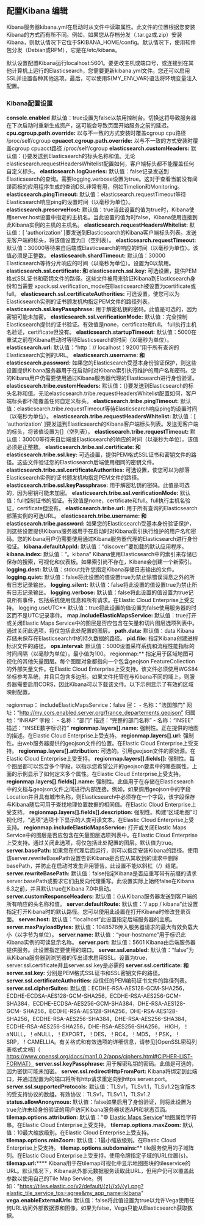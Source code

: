 ## 配置Kibana 编辑
Kibana服务器kibana.yml在启动时从文件中读取属性。此文件的位置根据您安装Kibana的方式而有所不同。例如，如果您从存档分发（.tar.gz或.zip）安装Kibana，则默认情况下它位于$KIBANA_HOME/config。默认情况下，使用软件包分发（Debian或RPM），它是在/etc/kibana。

默认设置配置Kibana运行localhost:5601。要更改主机或端口号，或连接到在其他计算机上运行的Elasticsearch，您需要更新kibana.yml文件。您还可以启用SSL并设置各种其他选项。最后，可以使用${MY_ENV_VAR}语法将环境变量注入配置。

### Kibana配置设置
**console.enabled** 默认值：true设置为false以禁用控制台。切换这将导致服务器在下次启动时重新生成资产，这可能会导致页面开始服务之前的延迟。
**cpu.cgroup.path.override:**
以与不一致的方式安装时覆盖cgroup cpu路径 /proc/self/cgroup
**cpuacct.cgroup.path.override:**
以与不一致的方式安装时覆盖cgroup cpuacct路径 /proc/self/cgroup
**elasticsearch.customHeaders:**
默认值：{}要发送到Elasticsearch的标头名称和值。无论elasticsearch.requestHeadersWhitelist配置如何，客户端标头都不能覆盖任何自定义标头。
**elasticsearch.logQueries:**
默认值：false记录发送到Elasticsearch的查询。需要logging.verbose设置为true。这对于查看当前没有间谍面板的应用程序生成的查询DSL非常有用，例如Timelion和Monitoring。
**elasticsearch.pingTimeout:**
默认值：elasticsearch.requestTimeout等待Elasticsearch响应ping的设置时间（以毫秒为单位）。
**elasticsearch.preserveHost:**
默认值：true当此设置的值为true时，Kibana使用server.host设置中指定的主机名。当此设置的值为时false，Kibana使用连接到此Kibana实例的主机的主机名。
**elasticsearch.requestHeadersWhitelist:**
默认值：[ 'authorization' ]要发送到Elasticsearch的Kibana客户端标头列表。发送无客户端的标头，将该值设置为[]（空列表）。
**elasticsearch.requestTimeout:**
默认值：30000等待来自后端或Elasticsearch的响应的时间（以毫秒为单位）。该值必须是正整数。
**elasticsearch.shardTimeout:**
默认值：30000 Elasticsearch等待分片响应的时间（以毫秒为单位）。设置为0以禁用。
**elasticsearch.ssl.certificate: 和 elasticsearch.ssl.key:**
可选设置，提供PEM格式SSL证书和密钥文件的路径。这些文件被用来验证Kibana到Elasticsearch身份和当需要 xpack.ssl.verification_mode在Elasticsearch被设置为certificate或full。
**elasticsearch.ssl.certificateAuthorities:**
可选设置，使您可以为Elasticsearch实例的证书颁发机构指定PEM文件的路径列表。
**elasticsearch.ssl.keyPassphrase:**
用于解密私钥的密码。此值是可选的，因为密钥可能未加密。
**elasticsearch.ssl.verificationMode:**
默认值：完全控制Elasticsearch提供的证书验证。有效值是none，certificate和full。 full执行主机名验证，certificate但没有。
**elasticsearch.startupTimeout:**
默认值：5000在重试之前在Kibana启动时等待Elasticsearch的时间（以毫秒为单位）。
**elasticsearch.url:**
默认值：“http：// localhost：9200”用于所有查询的Elasticsearch实例的URL。
**elasticsearch.username: 和 elasticsearch.password:**
如果您的Elasticsearch受基本身份验证保护，则这些设置提供Kibana服务器用于在启动时对Kibana索引执行维护的用户名和密码。您的Kibana用户仍需要使用通过Kibana服务器代理的Elasticsearch进行身份验证。
**elasticsearch.tribe.customHeaders:**
默认值：{}要发送到Elasticsearch的标头名称和值。无论elasticsearch.tribe.requestHeadersWhitelist配置如何，客户端标头都不能覆盖任何自定义标头。
**elasticsearch.tribe.pingTimeout:**
默认值：elasticsearch.tribe.requestTimeout等待Elasticsearch响应ping的设置时间（以毫秒为单位）。
**elasticsearch.tribe.requestHeadersWhitelist:**
默认值：[ 'authorization' ]要发送到Elasticsearch的Kibana客户端标头列表。发送无客户端的标头，将该值设置为[]（空列表）。
**elasticsearch.tribe.requestTimeout:**
默认值：30000等待来自后端或Elasticsearch的响应的时间（以毫秒为单位）。该值必须是正整数。
**elasticsearch.tribe.ssl.certificate: 和 elasticsearch.tribe.ssl.key:**
可选设置，提供PEM格式SSL证书和密钥文件的路径。这些文件验证您的Elasticsearch后端使用相同的密钥文件。
**elasticsearch.tribe.ssl.certificateAuthorities:**
可选设置，使您可以为部落Elasticsearch实例的证书颁发机构指定PEM文件的路径。
**elasticsearch.tribe.ssl.keyPassphrase:**
用于解密私钥的密码。此值是可选的，因为密钥可能未加密。
**elasticsearch.tribe.ssl.verificationMode:**
默认值：full控制证书的验证。有效值是none，certificate和full。full执行主机名验证，certificate但没有。
**elasticsearch.tribe.url:**
用于所有查询的Elasticsearch部落实例的可选URL。
**elasticsearch.tribe.username: 和 elasticsearch.tribe.password:**
如果您的Elasticsearch受基本身份验证保护，则这些设置提供Kibana服务器用于在启动时对Kibana索引执行维护的用户名和密码。您的Kibana用户仍需要使用通过Kibana服务器代理的Elasticsearch进行身份验证。
**kibana.defaultAppId:**
默认值：“discover”要加载的默认应用程序。
**kibana.index:**
默认值：“。kibana” Kibana使用Elasticsearch中的索引来存储已保存的搜索，可视化和仪表板。如果索引尚不存在，Kibana会创建一个新索引。
**logging.dest:**
默认值：stdout允许您指定Kibana存储日志输出的文件。
**logging.quiet:**
默认值：false将此设置的值设置true为禁止除错误消息之外的所有日志记录输出。
**logging.silent:**
默认值：false将此设置的值设置true为禁止所有日志记录输出。
**logging.verbose:**
默认值：false将此设置的值设置为true记录所有事件，包括系统使用信息和所有请求。在Elastic Cloud Enterprise上受支持。
logging.useUTC**
默认值：true将此设置的值设置为false使用服务器的时区而不是UTC记录事件。
**map.includeElasticMapsService:**
默认值：true打开或关闭Elastic Maps Service中的图层是否应包含在矢量和切片图层选项列表中。通过关闭此选项，将仅包括此处配置的图层。
**path.data:**
默认值：data Kibana存储未保存在Elasticsearch中的持久数据的路径。
**pid.file:**
指定Kibana创建进程标识文件的路径。
**ops.interval:**
默认值：5000设置采样系统和流程性能指标的时间间隔（以毫秒为单位）。最小值为100。
regionmap:**
指定用于区域地图可视化的其他矢量图层。每个图层对象都指向一个包含geojson FeatureCollection的外部矢量文件。在Elastic Cloud Enterprise上受支持。该文件必须使用WGS84坐标参考系统，并且只包含多边形。如果文件托管在与Kibana不同的域上，则服务器需要启用CORS，因此Kibana可以下载该文件。以下示例显示了有效的区域映射配置。

regionmap：
  includeElasticMapsService：false
  层：
     - 名称：“法国部门”
       网址：“http://my.cors.enabled.server.org/france_departements.geojson”
       归属地：“INRAP”
       字段：
          - 名称：“部门”
            描述：“完整的部门名称”
          - 名称：“INSEE”
            描述：“INSEE数字标识符”
**regionmap.layers[].name:**
强制性。正在提供的地图的描述。在Elastic Cloud Enterprise上受支持。
**regionmap.layers[].url:**
强制性。由web服务器提供的geojson文件的位置。在Elastic Cloud Enterprise上受支持。
**regionmap.layers[].attribution:**
可选的。引用geojson文件的原始源。在Elastic Cloud Enterprise上受支持。
**regionmap.layers[].fields[]:**
强制性。每个图层都可以包含多个字段，以指示您希望公开的geojson要素中的哪些属性。上面的示例显示了如何定义多个属性。在Elastic Cloud Enterprise上受支持。
**regionmap.layers[].fields[].name:**
强制性。此值用于在存储在Elasticsearch中的文档与geojson文件之间进行内部连接。例如，如果调用geojson中的字段Location并且具有城市名称，则Elasticsearch中必须存在一个字段，该字段保存与Kibana随后可用于查找地理位置数据的相同值。在Elastic Cloud Enterprise上受支持。
**regionmap.layers[].fields[].description:**
强制性。构建“区域地图”可视化时，“选项”选项卡下显示的人类可读文本。在Elastic Cloud Enterprise上受支持。
**regionmap.includeElasticMapsService:**
打开或关闭Elastic Maps Service中的图层是否应包含在矢量图层选项列表中。在Elastic Cloud Enterprise上受支持。通过关闭此选项，将仅包括此处配置的图层。默认值为true。
**server.basePath:**
如果您在代理后面运行，则可以指定安装Kibana的路径。使用该server.rewriteBasePath设置告诉Kibana是否应从其收到的请求中删除basePath，并防止在启动时发生弃用警告。此设置不能以斜杠（/）结尾。
**server.rewriteBasePath:**
默认值：false指定Kibana是否应重写带有前缀的请求server.basePath或要求它们由反向代理重写。此设置实际上始终false在Kibana 6.3之前，并且默认true在Kibana 7.0中启动。
**server.customResponseHeaders:**
默认值：{}从Kibana服务器发送到客户端的所有响应的头名称和值。
**server.defaultRoute:**
默认值：“/ app / kibana”此设置指定打开Kibana时的默认路径。您可以使用此设置在打开Kibana时修改登录页面。
**server.host:**
默认值：“localhost”此设置指定后端服务器的主机。
**server.maxPayloadBytes:**
默认值：1048576传入服务器请求的最大有效负载大小（以字节为单位）。
**server.name:**
默认值：“your-hostname”用于标识此Kibana实例的可读显示名称。
**server.port:**
默认值：5601 Kibana由后端服务器提供服务。此设置指定要使用的端口。
**server.ssl.enabled:**
默认值：“false”为从Kibana服务器到浏览器的传出请求启用SSL。设置为true，server.ssl.certificate并且server.ssl.key是必需的
**server.ssl.certificate: 和 server.ssl.key:**
分别是PEM格式SSL证书和SSL密钥文件的路径。
**server.ssl.certificateAuthorities:**
应信任的PEM编码证书文件的路径列表。
**server.ssl.cipherSuites:**
默认值：ECDHE-RSA-AES128-GCM-SHA256，ECDHE-ECDSA-AES128-GCM-SHA256，ECDHE-RSA-AES256-GCM-SHA384，ECDHE-ECDSA-AES256-GCM-SHA384，DHE-RSA-AES128-GCM- SHA256，ECDHE-RSA-AES128-SHA256，DHE-RSA-AES128-SHA256，ECDHE-RSA-AES256-SHA384，DHE-RSA-AES256-SHA384，ECDHE-RSA-AES256-SHA256，DHE-RSA-AES256-SHA256， HIGH，！aNULL，！eNULL，！EXPORT，！DES，！RC4，！MD5，！PSK，！SRP，！CAMELLIA。有关格式和有效选项的详细信息，请参见[OpenSSL密码列表格式文档]（ https://www.openssl.org/docs/man1.0.2/apps/ciphers.html#CIPHER-LIST-FORMAT）
**server.ssl.keyPassphrase:**
用于解密私钥的密码。此值是可选的，因为密钥可能未加密。
**server.ssl.redirectHttpFromPort:**
Kibana将绑定到此端口，并通过配置为的端口将所有http请求重定向到https server.port。
**server.ssl.supportedProtocols:**
默认值：TLSv1，TLSv1.1，TLSv1.2包含版本的受支持协议的数组。有效协议：TLSv1，TLSv1.1，TLSv1.2
**status.allowAnonymous:**
默认值：false如果启用了身份验证，则将此设置为true允许未经身份验证的用户访问Kibana服务器状态API和状态页面。
**tilemap.options.attribution:**
默认值："© [Elastic Maps Service](https://www.elastic.co/elastic-maps-service)"地图属性字符串。在Elastic Cloud Enterprise上受支持。
**tilemap.options.maxZoom:**
默认值：10最大缩放级别。在Elastic Cloud Enterprise上受支持。
**tilemap.options.minZoom:**
默认值：1最小缩放级别。在Elastic Cloud Enterprise上受支持。
**tilemap.options.subdomains:****
tile服务使用的子域阵列。在Elastic Cloud Enterprise上受支持。使用令牌指定子域的URL位置{s}。
**tilemap.url:******
Kibana用于在tilemap可视化中显示地图图块的tileservice的URL。默认情况下，Kibana从外部元数据服务读取此URL，但用户仍可以覆盖此参数以使用自己的Tile Map Service。例如："https://tiles.elastic.co/v2/default/{z}/{x}/{y}.png?elastic_tile_service_tos=agree&my_app_name=kibana"
**vega.enableExternalUrls:**
默认值：false将此值设置为true以允许Vega使用任何URL访问外部数据源和图像。如果为false，Vega只能从Elasticsearch获取数据。
